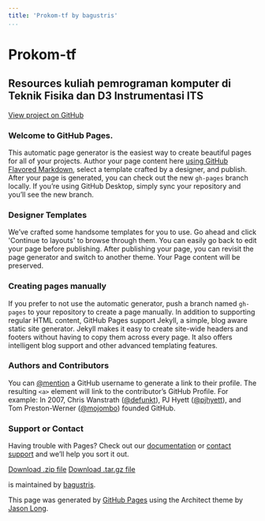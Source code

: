 ```yaml
---
title: 'Prokom-tf by bagustris'
...
```


Prokom-tf
=========

Resources kuliah pemrograman komputer di Teknik Fisika dan D3 Instrumentasi ITS
-------------------------------------------------------------------------------

[View project on GitHub](https://github.com/bagustris/prokom-tf)

### [](#welcome-to-github-pages)Welcome to GitHub Pages.

This automatic page generator is the easiest way to create beautiful
pages for all of your projects. Author your page content here [using
GitHub Flavored
Markdown](https://guides.github.com/features/mastering-markdown/),
select a template crafted by a designer, and publish. After your page is
generated, you can check out the new `gh-pages` branch locally. If
you’re using GitHub Desktop, simply sync your repository and you’ll see
the new branch.

### [](#designer-templates)Designer Templates

We’ve crafted some handsome templates for you to use. Go ahead and click
'Continue to layouts' to browse through them. You can easily go back to
edit your page before publishing. After publishing your page, you can
revisit the page generator and switch to another theme. Your Page
content will be preserved.

### [](#creating-pages-manually)Creating pages manually

If you prefer to not use the automatic generator, push a branch named
`gh-pages` to your repository to create a page manually. In addition to
supporting regular HTML content, GitHub Pages support Jekyll, a simple,
blog aware static site generator. Jekyll makes it easy to create
site-wide headers and footers without having to copy them across every
page. It also offers intelligent blog support and other advanced
templating features.

### [](#authors-and-contributors)Authors and Contributors

You can
[@mention](https://help.github.com/articles/basic-writing-and-formatting-syntax/#mentioning-users-and-teams)
a GitHub username to generate a link to their profile. The resulting
`<a>` element will link to the contributor’s GitHub Profile. For
example: In 2007, Chris Wanstrath
([@defunkt](https://github.com/defunkt)), PJ Hyett
([@pjhyett](https://github.com/pjhyett)), and Tom Preston-Werner
([@mojombo](https://github.com/mojombo)) founded GitHub.

### [](#support-or-contact)Support or Contact

Having trouble with Pages? Check out our
[documentation](https://help.github.com/pages) or [contact
support](https://github.com/contact) and we’ll help you sort it out.

[Download .zip
file](https://github.com/bagustris/prokom-tf/zipball/master) [Download
.tar.gz file](https://github.com/bagustris/prokom-tf/tarball/master)

[](https://github.com/bagustris/prokom-tf) is maintained by
[bagustris](https://github.com/bagustris).

This page was generated by [GitHub Pages](https://pages.github.com)
using the Architect theme by [Jason
Long](https://twitter.com/jasonlong).
